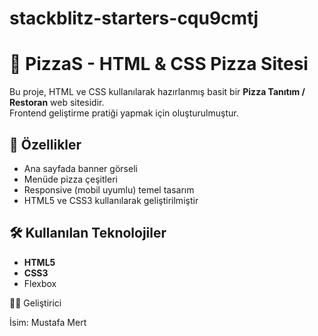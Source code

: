 # stackblitz-starters-cqu9cmtj
# 🍕 PizzaS - HTML & CSS Pizza Sitesi

Bu proje, HTML ve CSS kullanılarak hazırlanmış basit bir **Pizza Tanıtım / Restoran** web sitesidir.  
Frontend geliştirme pratiği yapmak için oluşturulmuştur.

## 🚀 Özellikler
- Ana sayfada banner görseli
- Menüde pizza çeşitleri
- Responsive (mobil uyumlu) temel tasarım
- HTML5 ve CSS3 kullanılarak geliştirilmiştir

## 🛠️ Kullanılan Teknolojiler
- **HTML5**
- **CSS3**
- Flexbox 

👨‍💻 Geliştirici

İsim: Mustafa Mert